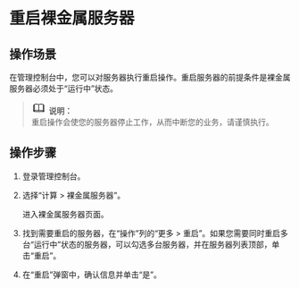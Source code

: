 # 重启裸金属服务器<a name="ZH-CN_TOPIC_0173720389"></a>

## 操作场景<a name="section111723469715"></a>

在管理控制台中，您可以对服务器执行重启操作。重启服务器的前提条件是裸金属服务器必须处于“运行中”状态。

>![](public_sys-resources/icon-note.gif) **说明：**   
>重启操作会使您的服务器停止工作，从而中断您的业务，请谨慎执行。  

## 操作步骤<a name="section5494647819"></a>

1.  登录管理控制台。
2.  选择“计算 \> 裸金属服务器”。

    进入裸金属服务器页面。

3.  找到需要重启的服务器，在“操作”列的“更多 \> 重启”。如果您需要同时重启多台“运行中”状态的服务器，可以勾选多台服务器，并在服务器列表顶部，单击“重启”。
4.  在“重启”弹窗中，确认信息并单击“是”。

